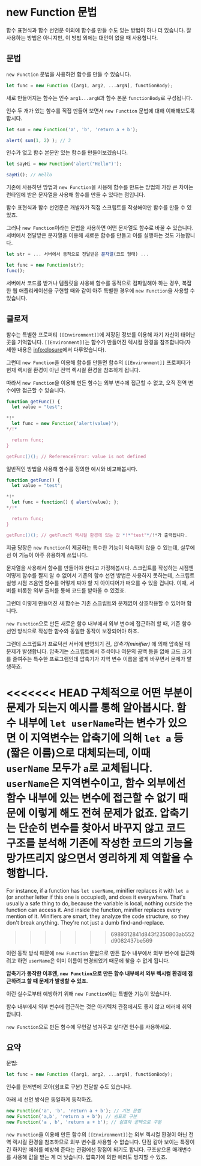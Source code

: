 
# new Function 문법

함수 표현식과 함수 선언문 이외에 함수를 만들 수도 있는 방법이 하나 더 있습니다. 잘 사용하는 방법은 아니지만, 이 방법 외에는 대안이 없을 때 사용합니다.

## 문법

`new Function` 문법을 사용하면 함수를 만들 수 있습니다.

```js
let func = new Function ([arg1, arg2, ...argN], functionBody);
```

새로 만들어지는 함수는 인수 `arg1...argN`과 함수 본문 `functionBody`로 구성됩니다.

인수 두 개가 있는 함수를 직접 만들어 보면서 `new Function` 문법에 대해 이해해보도록 합시다.

```js run
let sum = new Function('a', 'b', 'return a + b');

alert( sum(1, 2) ); // 3
```

인수가 없고 함수 본문만 있는 함수를 만들어보겠습니다.

```js run
let sayHi = new Function('alert("Hello")');

sayHi(); // Hello
```

기존에 사용하던 방법과 `new Function`을 사용해 함수를 만드는 방법의 가장 큰 차이는 런타임에 받은 문자열을 사용해 함수를 만들 수 있다는 점입니다.

함수 표현식과 함수 선언문은 개발자가 직접 스크립트를 작성해야만 함수를 만들 수 있었죠.

그러나 `new Function`이라는 문법을 사용하면 어떤 문자열도 함수로 바꿀 수 있습니다. 서버에서 전달받은 문자열을 이용해 새로운 함수를 만들고 이를 실행하는 것도 가능합니다.

```js
let str = ... 서버에서 동적으로 전달받은 문자열(코드 형태) ...

let func = new Function(str);
func();
```

서버에서 코드를 받거나 템플릿을 사용해 함수를 동적으로 컴파일해야 하는 경우, 복잡한 웹 애플리케이션을 구현할 때와 같이 아주 특별한 경우에 `new Function`을 사용할 수 있습니다.

## 클로저

함수는 특별한 프로퍼티 `[[Environment]]`에 저장된 정보를 이용해 자기 자신이 태어난 곳을 기억합니다. `[[Environment]]`는 함수가 만들어진 렉시컬 환경을 참조합니다(자세한 내용은 <info:closure>에서 다루었습니다).  

그런데 `new Function`을 이용해 함수를 만들면 함수의 `[[Environment]]` 프로퍼티가 현재 렉시컬 환경이 아닌 전역 렉시컬 환경을 참조하게 됩니다.

따라서 `new Function`을 이용해 만든 함수는 외부 변수에 접근할 수 없고, 오직 전역 변수에만 접근할 수 있습니다. 

```js run
function getFunc() {
  let value = "test";

*!*
  let func = new Function('alert(value)');
*/!*

  return func;
}

getFunc()(); // ReferenceError: value is not defined
```

일반적인 방법을 사용해 함수를 정의한 예시와 비교해봅시다.

```js run
function getFunc() {
  let value = "test";

*!*
  let func = function() { alert(value); };
*/!*

  return func;
}

getFunc()(); // getFunc의 렉시컬 환경에 있는 값 *!*"test"*/!*가 출력됩니다.
```

지금 당장은 `new Function`이 제공하는 특수한 기능이 익숙하지 않을 수 있는데, 실무에선 이 기능이 아주 유용하게 쓰입니다.

문자열을 사용해서 함수를 만들어야 한다고 가정해봅시다. 스크립트를 작성하는 시점엔 어떻게 함수를 짤지 알 수 없어서 기존의 함수 선언 방법은 사용하지 못하는데, 스크립트 실행 시점 즈음엔 함수를 어떻게 짜야 할 지 아이디어가 떠오를 수 있을 겁니다. 이때, 서버를 비롯한 외부 출처를 통해 코드를 받아올 수 있겠죠.

그런데 이렇게 만들어진 새 함수는 기존 스크립트와 문제없이 상호작용할 수 있어야 합니다.

`new Function`으로 만든 새로운 함수 내부에서 외부 변수에 접근하려 할 때, 기존 함수 선언 방식으로 작성한 함수와 동일한 동작이 보장되어야 하죠.

그런데 스크립트가 프로덕션 서버에 반영되기 전, *압축기(minifier)* 에 의해 압축될 때 문제가 발생합니다. 압축기는 스크립트에서 주석이나 여분의 공백 등을 없애 코드 크기를 줄여주는 특수한 프로그램인데 압축기가 지역 변수 이름을 짧게 바꾸면서 문제가 발생하죠.

<<<<<<< HEAD
구체적으로 어떤 부분이 문제가 되는지 예시를 통해 알아봅시다. 함수 내부에 `let userName`라는 변수가 있으면 이 지역변수는 압축기에 의해 `let a` 등(짧은 이름)으로 대체되는데, 이때 `userName` 모두가 `a`로 교체됩니다. `userName`은 지역변수이고, 함수 외부에선 함수 내부에 있는 변수에 접근할 수 없기 때문에 이렇게 해도 전혀 문제가 없죠. 압축기는 단순히 변수를 찾아서 바꾸지 않고 코드 구조를 분석해 기존에 작성한 코드의 기능을 망가뜨리지 않으면서 영리하게 제 역할을 수행합니다.
=======
For instance, if a function has `let userName`, minifier replaces it with `let a` (or another letter if this one is occupied), and does it everywhere. That's usually a safe thing to do, because the variable is local, nothing outside the function can access it. And inside the function, minifier replaces every mention of it. Minifiers are smart, they analyze the code structure, so they don't break anything. They're not just a dumb find-and-replace.
>>>>>>> 6989312841d843f2350803ab552d9082437be569

이런 동작 방식 때문에 `new Function` 문법으로 만든 함수 내부에서 외부 변수에 접근하려고 하면 `userName`은 이미 이름이 변경되었기 때문에 찾을 수 없게 됩니다.

**압축기가 동작한 이후엔, `new Function`으로 만든 함수 내부에서 외부 렉시컬 환경에 접근하려고 할 때 문제가 발생할 수 있죠.**

이런 실수로부터 예방하기 위해 `new Function`에는 특별한 기능이 있습니다.

함수 내부에서 외부 변수에 접근하는 것은 아키텍처 관점에서도 좋지 않고 에러에 취약합니다.

`new Function`으로 만든 함수에 무언갈 넘겨주고 싶다면 인수를 사용하세요.

## 요약

문법:

```js
let func = new Function ([arg1, arg2, ...argN], functionBody);
```

인수를 한꺼번에 모아(쉼표로 구분) 전달할 수도 있습니다.

아래 세 선언 방식은 동일하게 동작하죠.

```js
new Function('a', 'b', 'return a + b'); // 기본 문법
new Function('a,b', 'return a + b'); // 쉼표로 구분
new Function('a , b', 'return a + b'); // 쉼표와 공백으로 구분
```

`new Function`을 이용해 만든 함수의 `[[Environment]]`는 외부 렉시컬 환경이 아닌 전역 렉시컬 환경을 참조하므로 외부 변수를 사용할 수 없습니다. 단점 같아 보이는 특징이긴 하지만 에러를 예방해 준다는 관점에선 장점이 되기도 합니다. 구조상으론 매개변수를 사용해 값을 받는 게 더 낫습니다. 압축기에 의한 에러도 방지할 수 있죠.
